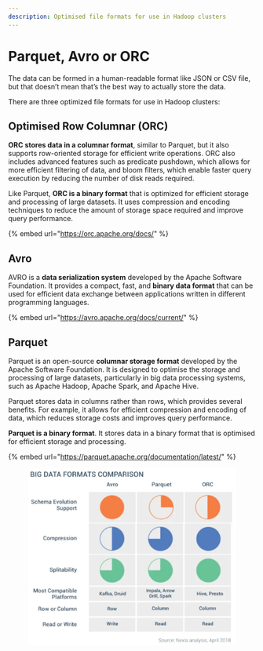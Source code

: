 ```yaml
---
description: Optimised file formats for use in Hadoop clusters
---
```


# Parquet, Avro or ORC

The data can be formed in a human-readable format like JSON or CSV file, but that doesn’t mean that’s the best way to actually store the data.

There are three optimized file formats for use in Hadoop clusters:

## Optimised Row Columnar (ORC)

**ORC stores data in a columnar format**, similar to Parquet, but it also supports row-oriented storage for efficient write operations. ORC also includes advanced features such as predicate pushdown, which allows for more efficient filtering of data, and bloom filters, which enable faster query execution by reducing the number of disk reads required.

Like Parquet, **ORC is a binary format** that is optimized for efficient storage and processing of large datasets. It uses compression and encoding techniques to reduce the amount of storage space required and improve query performance.

{% embed url="https://orc.apache.org/docs/" %}

## Avro

AVRO is a **data serialization system** developed by the Apache Software Foundation. It provides a compact, fast, and **binary data format** that can be used for efficient data exchange between applications written in different programming languages.

{% embed url="https://avro.apache.org/docs/current/" %}

## Parquet

Parquet is an open-source **columnar storage format** developed by the Apache Software Foundation. It is designed to optimise the storage and processing of large datasets, particularly in big data processing systems, such as Apache Hadoop, Apache Spark, and Apache Hive.

Parquet stores data in columns rather than rows, which provides several benefits. For example, it allows for efficient compression and encoding of data, which reduces storage costs and improves query performance.

**Parquet is a binary format**. It stores data in a binary format that is optimised for efficient storage and processing.

{% embed url="https://parquet.apache.org/documentation/latest/" %}

<figure><img src="../.gitbook/assets/Screenshot 2023-04-09 19.15.48.png" alt=""><figcaption></figcaption></figure>

